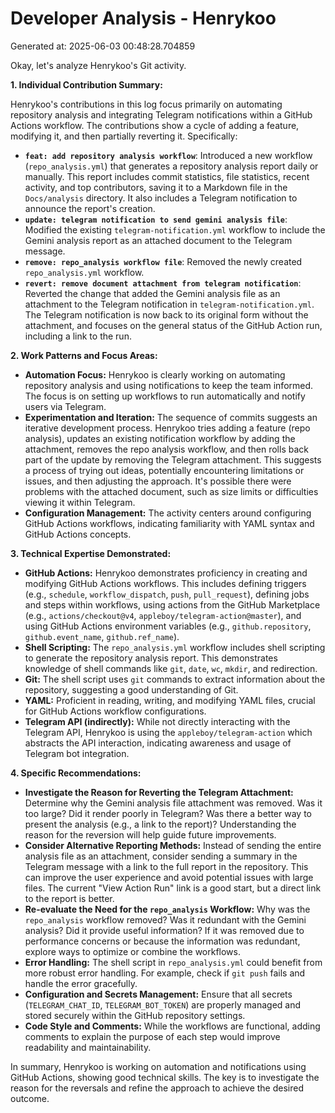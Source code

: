 # Developer Analysis - Henrykoo
Generated at: 2025-06-03 00:48:28.704859

Okay, let's analyze Henrykoo's Git activity.

**1. Individual Contribution Summary:**

Henrykoo's contributions in this log focus primarily on automating repository analysis and integrating Telegram notifications within a GitHub Actions workflow.  The contributions show a cycle of adding a feature, modifying it, and then partially reverting it.  Specifically:

*   **`feat: add repository analysis workflow`**:  Introduced a new workflow (`repo_analysis.yml`) that generates a repository analysis report daily or manually. This report includes commit statistics, file statistics, recent activity, and top contributors, saving it to a Markdown file in the `Docs/analysis` directory. It also includes a Telegram notification to announce the report's creation.
*   **`update: telegram notification to send gemini analysis file`**: Modified the existing `telegram-notification.yml` workflow to include the Gemini analysis report as an attached document to the Telegram message.
*   **`remove: repo_analysis workflow file`**: Removed the newly created `repo_analysis.yml` workflow.
*   **`revert: remove document attachment from telegram notification`**:  Reverted the change that added the Gemini analysis file as an attachment to the Telegram notification in `telegram-notification.yml`.  The Telegram notification is now back to its original form without the attachment, and focuses on the general status of the GitHub Action run, including a link to the run.

**2. Work Patterns and Focus Areas:**

*   **Automation Focus:**  Henrykoo is clearly working on automating repository analysis and using notifications to keep the team informed.  The focus is on setting up workflows to run automatically and notify users via Telegram.
*   **Experimentation and Iteration:**  The sequence of commits suggests an iterative development process. Henrykoo tries adding a feature (repo analysis), updates an existing notification workflow by adding the attachment, removes the repo analysis workflow, and then rolls back part of the update by removing the Telegram attachment. This suggests a process of trying out ideas, potentially encountering limitations or issues, and then adjusting the approach.  It's possible there were problems with the attached document, such as size limits or difficulties viewing it within Telegram.
*   **Configuration Management:** The activity centers around configuring GitHub Actions workflows, indicating familiarity with YAML syntax and GitHub Actions concepts.

**3. Technical Expertise Demonstrated:**

*   **GitHub Actions:** Henrykoo demonstrates proficiency in creating and modifying GitHub Actions workflows.  This includes defining triggers (e.g., `schedule`, `workflow_dispatch`, `push`, `pull_request`), defining jobs and steps within workflows, using actions from the GitHub Marketplace (e.g., `actions/checkout@v4`, `appleboy/telegram-action@master`), and using GitHub Actions environment variables (e.g., `github.repository`, `github.event_name`, `github.ref_name`).
*   **Shell Scripting:**  The `repo_analysis.yml` workflow includes shell scripting to generate the repository analysis report.  This demonstrates knowledge of shell commands like `git`, `date`, `wc`, `mkdir`, and redirection.
*   **Git:** The shell script uses `git` commands to extract information about the repository, suggesting a good understanding of Git.
*   **YAML:** Proficient in reading, writing, and modifying YAML files, crucial for GitHub Actions workflow configurations.
*   **Telegram API (indirectly):**  While not directly interacting with the Telegram API, Henrykoo is using the `appleboy/telegram-action` which abstracts the API interaction, indicating awareness and usage of Telegram bot integration.

**4. Specific Recommendations:**

*   **Investigate the Reason for Reverting the Telegram Attachment:**  Determine why the Gemini analysis file attachment was removed.  Was it too large?  Did it render poorly in Telegram?  Was there a better way to present the analysis (e.g., a link to the report)?  Understanding the reason for the reversion will help guide future improvements.
*   **Consider Alternative Reporting Methods:** Instead of sending the entire analysis file as an attachment, consider sending a summary in the Telegram message with a link to the full report in the repository. This can improve the user experience and avoid potential issues with large files.  The current "View Action Run" link is a good start, but a direct link to the report is better.
*   **Re-evaluate the Need for the `repo_analysis` Workflow:**  Why was the `repo_analysis` workflow removed?  Was it redundant with the Gemini analysis?  Did it provide useful information?  If it was removed due to performance concerns or because the information was redundant, explore ways to optimize or combine the workflows.
*   **Error Handling:** The shell script in `repo_analysis.yml` could benefit from more robust error handling.  For example, check if `git push` fails and handle the error gracefully.
*   **Configuration and Secrets Management:**  Ensure that all secrets (`TELEGRAM_CHAT_ID`, `TELEGRAM_BOT_TOKEN`) are properly managed and stored securely within the GitHub repository settings.
*   **Code Style and Comments:** While the workflows are functional, adding comments to explain the purpose of each step would improve readability and maintainability.

In summary, Henrykoo is working on automation and notifications using GitHub Actions, showing good technical skills.  The key is to investigate the reason for the reversals and refine the approach to achieve the desired outcome.
